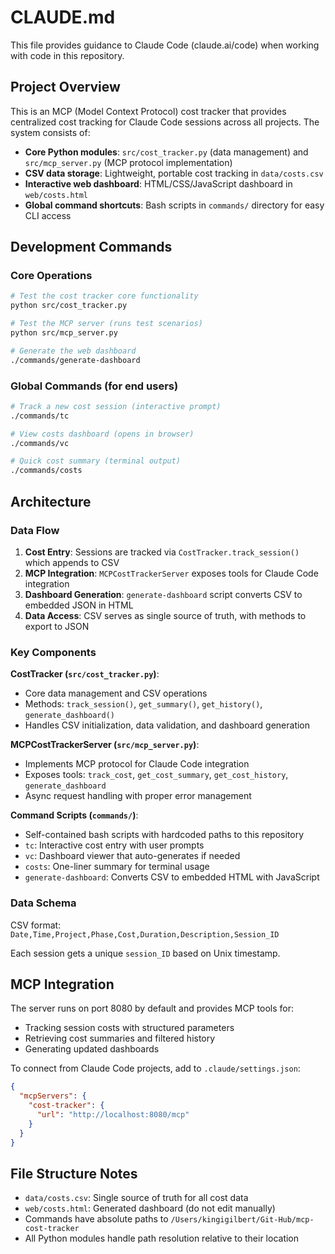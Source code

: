 # CLAUDE.md

This file provides guidance to Claude Code (claude.ai/code) when working with code in this repository.

## Project Overview

This is an MCP (Model Context Protocol) cost tracker that provides centralized cost tracking for Claude Code sessions across all projects. The system consists of:

- **Core Python modules**: `src/cost_tracker.py` (data management) and `src/mcp_server.py` (MCP protocol implementation)
- **CSV data storage**: Lightweight, portable cost tracking in `data/costs.csv`
- **Interactive web dashboard**: HTML/CSS/JavaScript dashboard in `web/costs.html`
- **Global command shortcuts**: Bash scripts in `commands/` directory for easy CLI access

## Development Commands

### Core Operations
```bash
# Test the cost tracker core functionality
python src/cost_tracker.py

# Test the MCP server (runs test scenarios)
python src/mcp_server.py

# Generate the web dashboard
./commands/generate-dashboard
```

### Global Commands (for end users)
```bash
# Track a new cost session (interactive prompt)
./commands/tc

# View costs dashboard (opens in browser)
./commands/vc

# Quick cost summary (terminal output)
./commands/costs
```

## Architecture

### Data Flow
1. **Cost Entry**: Sessions are tracked via `CostTracker.track_session()` which appends to CSV
2. **MCP Integration**: `MCPCostTrackerServer` exposes tools for Claude Code integration
3. **Dashboard Generation**: `generate-dashboard` script converts CSV to embedded JSON in HTML
4. **Data Access**: CSV serves as single source of truth, with methods to export to JSON

### Key Components

**CostTracker (`src/cost_tracker.py`)**:
- Core data management and CSV operations
- Methods: `track_session()`, `get_summary()`, `get_history()`, `generate_dashboard()`
- Handles CSV initialization, data validation, and dashboard generation

**MCPCostTrackerServer (`src/mcp_server.py`)**:
- Implements MCP protocol for Claude Code integration
- Exposes tools: `track_cost`, `get_cost_summary`, `get_cost_history`, `generate_dashboard`
- Async request handling with proper error management

**Command Scripts (`commands/`)**:
- Self-contained bash scripts with hardcoded paths to this repository
- `tc`: Interactive cost entry with user prompts
- `vc`: Dashboard viewer that auto-generates if needed
- `costs`: One-liner summary for terminal usage
- `generate-dashboard`: Converts CSV to embedded HTML with JavaScript

### Data Schema
CSV format: `Date,Time,Project,Phase,Cost,Duration,Description,Session_ID`

Each session gets a unique `session_ID` based on Unix timestamp.

## MCP Integration

The server runs on port 8080 by default and provides MCP tools for:
- Tracking session costs with structured parameters
- Retrieving cost summaries and filtered history
- Generating updated dashboards

To connect from Claude Code projects, add to `.claude/settings.json`:
```json
{
  "mcpServers": {
    "cost-tracker": {
      "url": "http://localhost:8080/mcp"
    }
  }
}
```

## File Structure Notes

- `data/costs.csv`: Single source of truth for all cost data
- `web/costs.html`: Generated dashboard (do not edit manually)
- Commands have absolute paths to `/Users/kingigilbert/Git-Hub/mcp-cost-tracker`
- All Python modules handle path resolution relative to their location